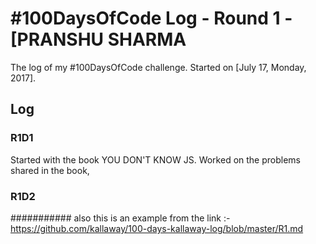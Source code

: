 # #100DaysOfCode Log - Round 1 - [PRANSHU SHARMA

The log of my #100DaysOfCode challenge. Started on [July 17, Monday, 2017].

## Log

### R1D1 
Started with the book YOU DON'T KNOW JS. Worked on the problems shared in the book,
### R1D2


########### also this is an example from the link :- https://github.com/kallaway/100-days-kallaway-log/blob/master/R1.md

